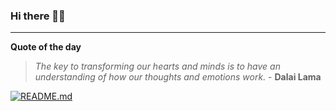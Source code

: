 ### Hi there 👋🏻


---

**Quote of the day**

> *The key to transforming our hearts and minds is to have an understanding of how our thoughts and emotions work.* - **Dalai Lama** 

[![README.md](https://github.com/marcolovazzano/marcolovazzano/actions/workflows/readme.yml/badge.svg?branch=main)](https://github.com/marcolovazzano/marcolovazzano/actions/workflows/readme.yml)
